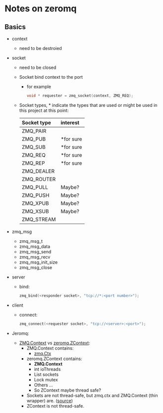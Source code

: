 # Notes on zeromq

## Basics
- context
  - need to be destroied
- socket
  - need to be closed
  - Socket bind context to the port
    - for example
      ```C
      void * requester = zmq_socket(context, ZMQ_REQ);
      ```

  - Socket types, * indicate the types that are used or might be used in this project at this point:


    | Socket type | interest |
    |:------------|:---------|
    |ZMQ\_PAIR    ||
    |ZMQ\_PUB     |\*for sure|
    |ZMQ\_SUB     |\*for sure|
    |ZMQ\_REQ     |\*for sure|
    |ZMQ\_REP     |\*for sure|
    |ZMQ\_DEALER  ||
    |ZMQ\_ROUTER  ||
    |ZMQ\_PULL    |Maybe?|
    |ZMQ\_PUSH    |Maybe?|
    |ZMQ\_XPUB    |Maybe?|
    |ZMQ\_XSUB    |Maybe?|
    |ZMQ\_STREAM  ||

- zmq\_msg
  - zmq\_msg\_t
  - zmq\_msg\_data
  - zmq\_msg\_send
  - zmq\_msg\_recv
  - zmq\_msg\_init\_size
  - zmq\_msg\_close

- server
  - bind:
    ```C
    zmq_bind(<responder socket>, "tcp://*:<port number>");
    ```

- client
  - connect:
    ```C
    zmq_connect(<requester socket>, "tcp://<server>:<port>");
    ```
- Jeromq:
  - [ZMQ.Context](https://github.com/zeromq/jeromq/blob/master/src/main/java/org/zeromq/ZMQ.java) vs [zeromq.ZContext](https://github.com/zeromq/jeromq/blob/master/src/main/java/org/zeromq/ZContext.java):
    - ZMQ.Context contains:
      - [zmq.Ctx](https://github.com/zeromq/jeromq/blob/master/src/main/java/zmq/Ctx.java)
    - zeromq.ZContext contains:
      - **ZMQ.Context**
      - int ioThreads
      - List<Socket> sockets
      - Lock mutex
      - Others ...
      - So ZContext maybe thread safe?
    - Sockets are not thread-safe, but zmq.ctx and ZMQ.Context (thin wrapper) are. ([source](https://github.com/zeromq/jeromq/wiki/Sharing-ZContext-between-thread))
    - ZContext is not thread-safe.
